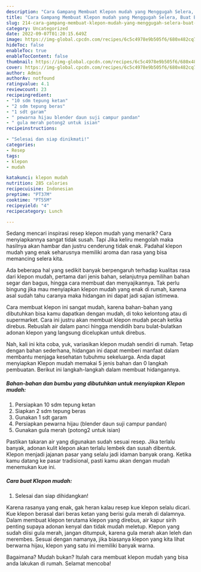 ```yaml
---
description: "Cara Gampang Membuat Klepon mudah yang Menggugah Selera, Buat Buka Puasa Menggugah Selera"
title: "Cara Gampang Membuat Klepon mudah yang Menggugah Selera, Buat Buka Puasa Menggugah Selera"
slug: 214-cara-gampang-membuat-klepon-mudah-yang-menggugah-selera-buat-buka-puasa-menggugah-selera
category: Uncategorized
date: 2022-09-07T01:20:15.649Z
image: https://img-global.cpcdn.com/recipes/6c5c4978e9b505f6/680x482cq70/klepon-mudah-foto-resep-utama.jpg
hideToc: false
enableToc: true
enableTocContent: false
thumbnail: https://img-global.cpcdn.com/recipes/6c5c4978e9b505f6/680x482cq70/klepon-mudah-foto-resep-utama.jpg
cover: https://img-global.cpcdn.com/recipes/6c5c4978e9b505f6/680x482cq70/klepon-mudah-foto-resep-utama.jpg
author: Admin
authorAv: notfound
ratingvalue: 4.1
reviewcount: 23
recipeingredient:
- "10 sdm tepung ketan"
- "2 sdm tepung beras"
- "1 sdt garam"
- " pewarna hijau blender daun suji campur pandan"
- " gula merah potong2 untuk isian"
recipeinstructions:

- "Selesai dan siap dinikmati!"
categories:
- Resep
tags:
- klepon
- mudah

katakunci: klepon mudah 
nutrition: 285 calories
recipecuisine: Indonesian
preptime: "PT37M"
cooktime: "PT55M"
recipeyield: "4"
recipecategory: Lunch

---
```



Sedang mencari inspirasi resep klepon mudah yang menarik? Cara menyiapkannya sangat tidak susah. Tapi Jika keliru mengolah maka hasilnya akan hambar dan justru cenderung tidak enak. Padahal klepon mudah yang enak seharusnya memiliki aroma dan rasa yang bisa memancing selera kita.


Ada beberapa hal yang sedikit banyak berpengaruh terhadap kualitas rasa dari klepon mudah, pertama dari jenis bahan, selanjutnya pemilihan bahan segar dan bagus, hingga cara membuat dan menyajikannya. Tak perlu bingung jika mau menyiapkan klepon mudah yang enak di rumah, karena asal sudah tahu caranya maka hidangan ini dapat jadi sajian istimewa.

Cara membuat klepon ini sangat mudah, karena bahan-bahan yang dibutuhkan bisa kamu dapatkan dengan mudah, di toko kelontong atau di supermarket. Cara ini justru akan membuat klepon mudah pecah ketika direbus. Rebuslah air dalam panci hingga mendidih baru bulat-bulatkan adonan klepon yang langsung dicelupkan untuk direbus.


Nah, kali ini kita coba, yuk, variasikan klepon mudah sendiri di rumah. Tetap dengan bahan sederhana, hidangan ini dapat memberi manfaat dalam membantu menjaga kesehatan tubuhmu sekeluarga. Anda dapat menyiapkan Klepon mudah memakai 5 jenis bahan dan 0 langkah pembuatan. Berikut ini langkah-langkah dalam membuat hidangannya.

<!--inarticleads1-->

##### Bahan-bahan dan bumbu yang dibutuhkan untuk menyiapkan Klepon mudah:

1. Persiapkan 10 sdm tepung ketan
1. Siapkan 2 sdm tepung beras
1. Gunakan 1 sdt garam
1. Persiapkan  pewarna hijau (blender daun suji campur pandan)
1. Gunakan  gula merah (potong2 untuk isian)


Pastikan takaran air yang digunakan sudah sesuai resep. Jika terlalu banyak, adonan kulit klepon akan terlalu lembek dan susah dibentuk. Klepon menjadi jajanan pasar yang selalu jadi idaman banyak orang. Ketika kamu datang ke pasar tradisional, pasti kamu akan dengan mudah menemukan kue ini. 

<!--inarticleads2-->

##### Cara buat Klepon mudah:


1. Selesai dan siap dihidangkan!

Karena rasanya yang enak, gak heran kalau resep kue klepon selalu dicari. Kue klepon berasal dari beras ketan yang berisi gula merah di dalamnya. Dalam membuat klepon terutama klepon yang direbus, air kapur sirih penting supaya adonan kenyal dan tidak mudah meletup. Klepon yang sudah diisi gula merah, jangan ditumpuk, karena gula merah akan leleh dan merembes. Sesuai dengan namanya, jika biasanya klepon yang kita lihat berwarna hijau, klepon yang satu ini memiliki banyak warna. 

Bagaimana? Mudah bukan? Itulah cara membuat klepon mudah yang bisa anda lakukan di rumah. Selamat mencoba!
